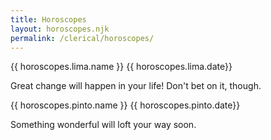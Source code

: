 ```yaml
---
title: Horoscopes
layout: horoscopes.njk
permalink: /clerical/horoscopes/
---
```



<div class="horoscope">
    <div class="horoscope-img">
        <img src="/images/{{ horoscopes.lima.name }}.png" alt="" srcset="">
    </div>
    <div class="horoscope-info">
    <span>{{ horoscopes.lima.name }} {{ horoscopes.lima.date}}</span>
        <p>Great change will happen in your life! Don't bet on it, though.</p>
    </div>
</div>

<div class="horoscope">
    <div class="horoscope-img">
        <img src="/images/{{ horoscopes.pinto.name }}.png" alt="" srcset="">
    </div>
    <div class="horoscope-info">
    <span>{{ horoscopes.pinto.name }} {{ horoscopes.pinto.date}}</span>
        <p>Something wonderful will loft your way soon.</p>
    </div>
</div>



